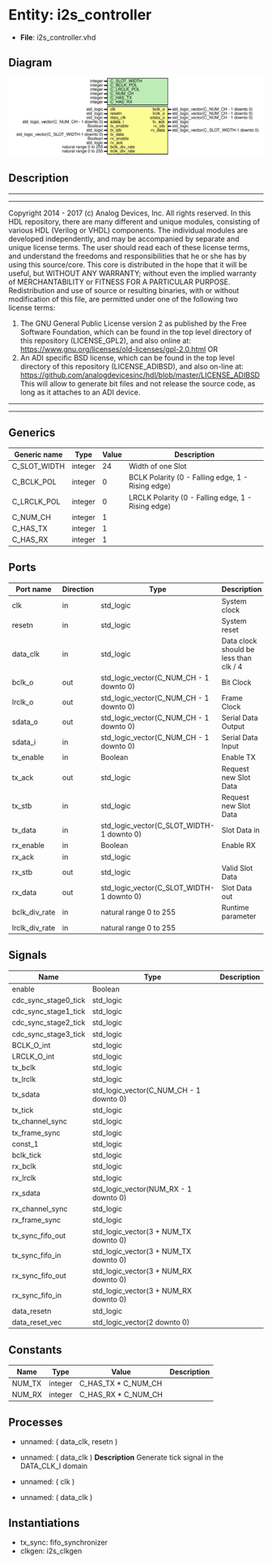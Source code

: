 # Entity: i2s_controller

- **File**: i2s_controller.vhd
## Diagram

![Diagram](i2s_controller.svg "Diagram")
## Description

***************************************************************************
***************************************************************************
Copyright 2014 - 2017 (c) Analog Devices, Inc. All rights reserved.
In this HDL repository, there are many different and unique modules, consisting
of various HDL (Verilog or VHDL) components. The individual modules are
developed independently, and may be accompanied by separate and unique license
terms.
The user should read each of these license terms, and understand the
freedoms and responsibilities that he or she has by using this source/core.
This core is distributed in the hope that it will be useful, but WITHOUT ANY
WARRANTY; without even the implied warranty of MERCHANTABILITY or FITNESS FOR
A PARTICULAR PURPOSE.
Redistribution and use of source or resulting binaries, with or without modification
of this file, are permitted under one of the following two license terms:
  1. The GNU General Public License version 2 as published by the
     Free Software Foundation, which can be found in the top level directory
     of this repository (LICENSE_GPL2), and also online at:
     <https://www.gnu.org/licenses/old-licenses/gpl-2.0.html>
OR
  2. An ADI specific BSD license, which can be found in the top level directory
     of this repository (LICENSE_ADIBSD), and also on-line at:
     https://github.com/analogdevicesinc/hdl/blob/master/LICENSE_ADIBSD
     This will allow to generate bit files and not release the source code,
     as long as it attaches to an ADI device.
***************************************************************************
***************************************************************************
## Generics

| Generic name | Type    | Value | Description                                        |
| ------------ | ------- | ----- | -------------------------------------------------- |
| C_SLOT_WIDTH | integer | 24    | Width of one Slot                                  |
| C_BCLK_POL   | integer | 0     | BCLK Polarity (0 - Falling edge, 1 - Rising edge)  |
| C_LRCLK_POL  | integer | 0     | LRCLK Polarity (0 - Falling edge, 1 - Rising edge) |
| C_NUM_CH     | integer | 1     |                                                    |
| C_HAS_TX     | integer | 1     |                                                    |
| C_HAS_RX     | integer | 1     |                                                    |
## Ports

| Port name      | Direction | Type                                      | Description                            |
| -------------- | --------- | ----------------------------------------- | -------------------------------------- |
| clk            | in        | std_logic                                 | System clock                           |
| resetn         | in        | std_logic                                 | System reset                           |
| data_clk       | in        | std_logic                                 | Data clock should be less than clk / 4 |
| bclk_o         | out       | std_logic_vector(C_NUM_CH - 1 downto 0)   | Bit Clock                              |
| lrclk_o        | out       | std_logic_vector(C_NUM_CH - 1 downto 0)   | Frame Clock                            |
| sdata_o        | out       | std_logic_vector(C_NUM_CH - 1 downto 0)   | Serial Data Output                     |
| sdata_i        | in        | std_logic_vector(C_NUM_CH - 1 downto 0)   | Serial Data Input                      |
| tx_enable      | in        | Boolean                                   | Enable TX                              |
| tx_ack         | out       | std_logic                                 | Request new Slot Data                  |
| tx_stb         | in        | std_logic                                 | Request new Slot Data                  |
| tx_data        | in        | std_logic_vector(C_SLOT_WIDTH-1 downto 0) | Slot Data in                           |
| rx_enable      | in        | Boolean                                   | Enable RX                              |
| rx_ack         | in        | std_logic                                 |                                        |
| rx_stb         | out       | std_logic                                 | Valid Slot Data                        |
| rx_data        | out       | std_logic_vector(C_SLOT_WIDTH-1 downto 0) | Slot Data out                          |
| bclk_div_rate  | in        | natural range 0 to 255                    | Runtime parameter                      |
| lrclk_div_rate | in        | natural range 0 to 255                    |                                        |
## Signals

| Name                 | Type                                    | Description |
| -------------------- | --------------------------------------- | ----------- |
| enable               | Boolean                                 |             |
| cdc_sync_stage0_tick | std_logic                               |             |
| cdc_sync_stage1_tick | std_logic                               |             |
| cdc_sync_stage2_tick | std_logic                               |             |
| cdc_sync_stage3_tick | std_logic                               |             |
| BCLK_O_int           | std_logic                               |             |
| LRCLK_O_int          | std_logic                               |             |
| tx_bclk              | std_logic                               |             |
| tx_lrclk             | std_logic                               |             |
| tx_sdata             | std_logic_vector(C_NUM_CH - 1 downto 0) |             |
| tx_tick              | std_logic                               |             |
| tx_channel_sync      | std_logic                               |             |
| tx_frame_sync        | std_logic                               |             |
| const_1              | std_logic                               |             |
| bclk_tick            | std_logic                               |             |
| rx_bclk              | std_logic                               |             |
| rx_lrclk             | std_logic                               |             |
| rx_sdata             | std_logic_vector(NUM_RX - 1 downto 0)   |             |
| rx_channel_sync      | std_logic                               |             |
| rx_frame_sync        | std_logic                               |             |
| tx_sync_fifo_out     | std_logic_vector(3 + NUM_TX downto 0)   |             |
| tx_sync_fifo_in      | std_logic_vector(3 + NUM_TX downto 0)   |             |
| rx_sync_fifo_out     | std_logic_vector(3 + NUM_RX downto 0)   |             |
| rx_sync_fifo_in      | std_logic_vector(3 + NUM_RX downto 0)   |             |
| data_resetn          | std_logic                               |             |
| data_reset_vec       | std_logic_vector(2 downto 0)            |             |
## Constants

| Name   | Type    | Value                | Description |
| ------ | ------- | -------------------- | ----------- |
| NUM_TX | integer |  C_HAS_TX * C_NUM_CH |             |
| NUM_RX | integer |  C_HAS_RX * C_NUM_CH |             |
## Processes
- unnamed: ( data_clk, resetn )
- unnamed: ( data_clk )
**Description**
Generate tick signal in the DATA_CLK_I domain

- unnamed: ( clk )
- unnamed: ( data_clk )
## Instantiations

- tx_sync: fifo_synchronizer
- clkgen: i2s_clkgen
